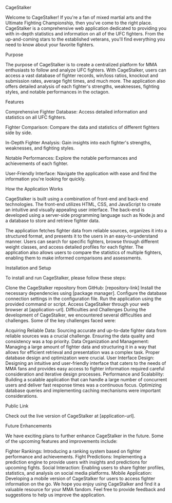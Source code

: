 CageStalker

Welcome to CageStalker! If you're a fan of mixed martial arts and the Ultimate Fighting Championship, then you've come to the right place. CageStalker is a comprehensive web application dedicated to providing you with in-depth statistics and information on all of the UFC fighters. From the up-and-coming stars to the established veterans, you'll find everything you need to know about your favorite fighters.

Purpose

The purpose of CageStalker is to create a centralized platform for MMA enthusiasts to follow and analyze UFC fighters. With CageStalker, users can access a vast database of fighter records, win/loss ratios, knockout and submission rates, average fight times, and much more. The application also offers detailed analysis of each fighter's strengths, weaknesses, fighting styles, and notable performances in the octagon.

Features

Comprehensive Fighter Database: Access detailed information and statistics on all UFC fighters.

Fighter Comparison: Compare the data and statistics of different fighters side by side.

In-Depth Fighter Analysis: Gain insights into each fighter's strengths, weaknesses, and fighting styles.

Notable Performances: Explore the notable performances and achievements of each fighter.

User-Friendly Interface: Navigate the application with ease and find the information you're looking for quickly.

How the Application Works

CageStalker is built using a combination of front-end and back-end technologies. The front-end utilizes HTML, CSS, and JavaScript to create an intuitive and visually appealing user interface. The back-end is developed using a server-side programming language such as Node.js and a database to store and retrieve fighter data.

The application fetches fighter data from reliable sources, organizes it into a structured format, and presents it to the users in an easy-to-understand manner. Users can search for specific fighters, browse through different weight classes, and access detailed profiles for each fighter. The application also allows users to compare the statistics of multiple fighters, enabling them to make informed comparisons and assessments.

Installation and Setup

To install and run CageStalker, please follow these steps:

Clone the CageStalker repository from GitHub: [repository-link]
Install the necessary dependencies using [package manager].
Configure the database connection settings in the configuration file.
Run the application using the provided command or script.
Access CageStalker through your web browser at [application-url].
Difficulties and Challenges
During the development of CageStalker, we encountered several difficulties and challenges. Some of the key challenges faced were:

Acquiring Reliable Data: Sourcing accurate and up-to-date fighter data from reliable sources was a crucial challenge. Ensuring the data quality and consistency was a top priority.
Data Organization and Management: Managing a large amount of fighter data and structuring it in a way that allows for efficient retrieval and presentation was a complex task. Proper database design and optimization were crucial.
User Interface Design: Designing an intuitive and user-friendly interface that caters to the needs of MMA fans and provides easy access to fighter information required careful consideration and iterative design processes.
Performance and Scalability: Building a scalable application that can handle a large number of concurrent users and deliver fast response times was a continuous focus. Optimizing database queries and implementing caching mechanisms were important considerations.

Public Link

Check out the live version of CageStalker at [application-url].

Future Enhancements

We have exciting plans to further enhance CageStalker in the future. Some of the upcoming features and improvements include:

Fighter Rankings: Introducing a ranking system based on fighter performance and achievements.
Fight Predictions: Implementing a prediction engine to provide users with insights and predictions for upcoming fights.
Social Interaction: Enabling users to share fighter profiles, statistics, and analysis on social media platforms.
Mobile Application: Developing a mobile version of CageStalker for users to access fighter information on the go.
We hope you enjoy using CageStalker and find it a valuable resource for your MMA fandom. Feel free to provide feedback and suggestions to help us improve the application.

